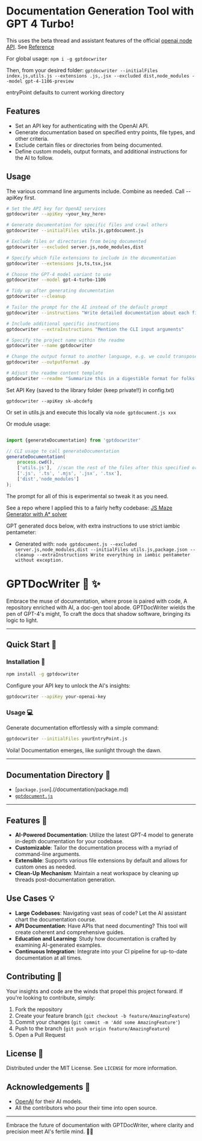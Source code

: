 # Documentation Generation Tool with GPT 4 Turbo!

This uses the beta thread and assistant features of the official [openai node API](https://github.com/openai/openai-node). See [Reference](https://platform.openai.com/docs/api-reference/assistants)

For global usage:
`npm i -g gptdocwriter`

Then, from your desired folder:
`gptdocwriter --initialFiles index.js,utils.js --extensions .js,.jsx --excluded dist,node_modules --model gpt-4-1106-preview`

entryPoint defaults to current working directory

## Features

- Set an API key for authenticating with the OpenAI API.
- Generate documentation based on specified entry points, file types, and other criteria.
- Exclude certain files or directories from being documented.
- Define custom models, output formats, and additional instructions for the AI to follow.

## Usage

The various command line arguments include. Combine as needed. Call --apiKey first.

```bash
# Set the API key for OpenAI services
gptdocwriter --apiKey <your_key_here>

# Generate documentation for specific files and crawl others
gptdocwriter --initialFiles utils.js,gptdocument.js

# Exclude files or directories from being documented
gptdocwriter --excluded server.js,node_modules,dist

# Specify which file extensions to include in the documentation
gptdocwriter --extensions js,ts,tsx,jsx

# Choose the GPT-4 model variant to use
gptdocwriter --model gpt-4-turbo-1106

# Tidy up after generating documentation
gptdocwriter --cleanup

# Tailor the prompt for the AI instead of the default prompt
gptdocwriter --instructions "Write detailed documentation about each file"

# Include additional specific instructions
gptdocwriter --extraInstructions "Mention the CLI input arguments"

# Specify the project name within the readme
gptdocwriter --name gptdocwriter

# Change the output format to another language, e.g. we could transpose files from one programming language to another 
gptdocwriter --outputFormat .py

# Adjust the readme content template
gptdocwriter --readme "Summarize this in a digestible format for folks who got a D in English"
```

Set API Key (saved to the library folder (keep private!!) in config.txt)

`gptdocwriter --apiKey sk-abcdefg`

Or set in utils.js and execute this locally via `node gptdocument.js xxx`

Or module usage:
```js 

import {generateDocumentation} from 'gptdocwriter'

// CLI usage to call generateDocumentation
generateDocumentation(
    process.cwd(), 
    ['utils.js'],  //scan the rest of the files after this specified order is completed
    ['.js', '.ts', '.mjs', '.jsx', '.tsx'], 
    ['dist','node_modules']
);

```

The prompt for all of this is experimental so tweak it as you need.

See a repo where I applied this to a fairly hefty codebase: [JS Maze Generator with A* solver](https://github.com/joshbrew/JS-Maze-Generator-with-A-Star-Solver/tree/main/documentation)

GPT generated docs below, with extra instructions to use strict iambic pentameter:

- Generated with: `node gptdocument.js --excluded server.js,node_modules,dist --initialFiles utils.js,package.json --cleanup --extraInstructions Write everything in iambic pentameter without exception.`

# GPTDocWriter :bookmark_tabs: :sparkles:

Embrace the muse of documentation, where prose is paired with code,
A repository enriched with AI, a doc-gen tool abode.
GPTDocWriter wields the pen of GPT-4's might,
To craft the docs that shadow software, bringing its logic to light.

---

## Quick Start :rocket:

### Installation :wrench:

```bash
npm install -g gptdocwriter
```

Configure your API key to unlock the AI's insights:

```bash
gptdocwriter --apiKey your-openai-key
```

### Usage :computer:

Generate documentation effortlessly with a simple command:

```bash
gptdocwriter --initialFiles yourEntryPoint.js
```

Voila! Documentation emerges, like sunlight through the dawn.

---

## Documentation Directory :file_folder:

- [`package.json`].(/documentation/package.md)
- [`gptdocument.js`](./documentation/gptdocument.md)

---

## Features :star2:

- **AI-Powered Documentation**: Utilize the latest GPT-4 model to generate in-depth documentation for your codebase.
- **Customizable**: Tailor the documentation process with a myriad of command-line arguments.
- **Extensible**: Supports various file extensions by default and allows for custom ones as needed.
- **Clean-Up Mechanism**: Maintain a neat workspace by cleaning up threads post-documentation generation.

## Use Cases :bulb:

- **Large Codebases**: Navigating vast seas of code? Let the AI assistant chart the documentation course.
- **API Documentation**: Have APIs that need documenting? This tool will create coherent and comprehensive guides.
- **Education and Learning**: Study how documentation is crafted by examining AI-generated examples.
- **Continuous Integration**: Integrate into your CI pipeline for up-to-date documentation at all times.

## Contributing :handshake:

Your insights and code are the winds that propel this project forward. If you're looking to contribute, simply:

1. Fork the repository
2. Create your feature branch (`git checkout -b feature/AmazingFeature`)
3. Commit your changes (`git commit -m 'Add some AmazingFeature'`)
4. Push to the branch (`git push origin feature/AmazingFeature`)
5. Open a Pull Request

## License :page_with_curl:

Distributed under the MIT License. See `LICENSE` for more information.

## Acknowledgements :clap:

- [OpenAI](https://openai.com/) for their AI models.
- All the contributors who pour their time into open source.

---

Embrace the future of documentation with GPTDocWriter, where clarity and precision meet AI's fertile mind. 📜✨
